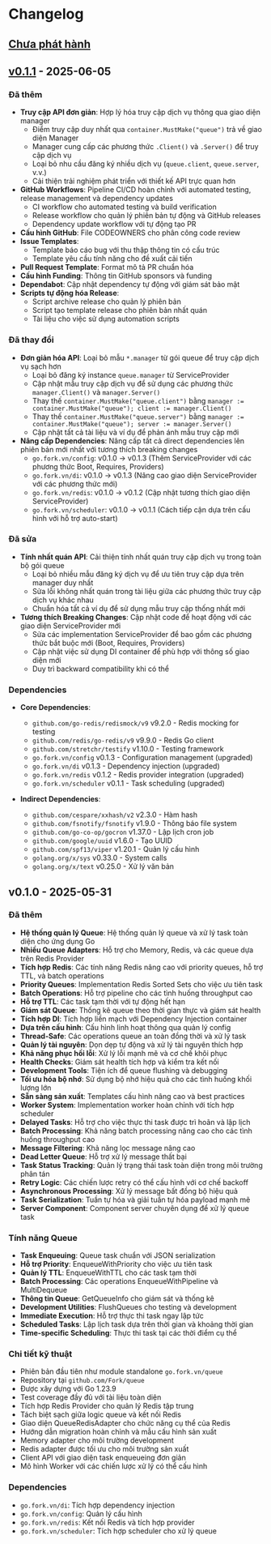 # Changelog

## [Chưa phát hành]

## [v0.1.1] - 2025-06-05

### Đã thêm
- **Truy cập API đơn giản**: Hợp lý hóa truy cập dịch vụ thông qua giao diện manager
  - Điểm truy cập duy nhất qua `container.MustMake("queue")` trả về giao diện Manager
  - Manager cung cấp các phương thức `.Client()` và `.Server()` để truy cập dịch vụ
  - Loại bỏ nhu cầu đăng ký nhiều dịch vụ (`queue.client`, `queue.server`, v.v.)
  - Cải thiện trải nghiệm phát triển với thiết kế API trực quan hơn
- **GitHub Workflows**: Pipeline CI/CD hoàn chỉnh với automated testing, release management và dependency updates
  - CI workflow cho automated testing và build verification
  - Release workflow cho quản lý phiên bản tự động và GitHub releases
  - Dependency update workflow với tự động tạo PR
- **Cấu hình GitHub**: File CODEOWNERS cho phân công code review
- **Issue Templates**: 
  - Template báo cáo bug với thu thập thông tin có cấu trúc
  - Template yêu cầu tính năng cho đề xuất cải tiến
- **Pull Request Template**: Format mô tả PR chuẩn hóa
- **Cấu hình Funding**: Thông tin GitHub sponsors và funding
- **Dependabot**: Cập nhật dependency tự động với giám sát bảo mật
- **Scripts tự động hóa Release**: 
  - Script archive release cho quản lý phiên bản
  - Script tạo template release cho phiên bản nhất quán
  - Tài liệu cho việc sử dụng automation scripts

### Đã thay đổi
- **Đơn giản hóa API**: Loại bỏ mẫu `*.manager` từ gói queue để truy cập dịch vụ sạch hơn
  - Loại bỏ đăng ký instance `queue.manager` từ ServiceProvider
  - Cập nhật mẫu truy cập dịch vụ để sử dụng các phương thức `manager.Client()` và `manager.Server()`
  - Thay thế `container.MustMake("queue.client")` bằng `manager := container.MustMake("queue"); client := manager.Client()`
  - Thay thế `container.MustMake("queue.server")` bằng `manager := container.MustMake("queue"); server := manager.Server()`
  - Cập nhật tất cả tài liệu và ví dụ để phản ánh mẫu truy cập mới
- **Nâng cấp Dependencies**: Nâng cấp tất cả direct dependencies lên phiên bản mới nhất với tương thích breaking changes
  - `go.fork.vn/config`: v0.1.0 → v0.1.3 (Thêm ServiceProvider với các phương thức Boot, Requires, Providers)
  - `go.fork.vn/di`: v0.1.0 → v0.1.3 (Nâng cao giao diện ServiceProvider với các phương thức mới)
  - `go.fork.vn/redis`: v0.1.0 → v0.1.2 (Cập nhật tương thích giao diện ServiceProvider)
  - `go.fork.vn/scheduler`: v0.1.0 → v0.1.1 (Cách tiếp cận dựa trên cấu hình với hỗ trợ auto-start)

### Đã sửa
- **Tính nhất quán API**: Cải thiện tính nhất quán truy cập dịch vụ trong toàn bộ gói queue
  - Loại bỏ nhiều mẫu đăng ký dịch vụ để ưu tiên truy cập dựa trên manager duy nhất
  - Sửa lỗi không nhất quán trong tài liệu giữa các phương thức truy cập dịch vụ khác nhau
  - Chuẩn hóa tất cả ví dụ để sử dụng mẫu truy cập thống nhất mới
- **Tương thích Breaking Changes**: Cập nhật code để hoạt động với các giao diện ServiceProvider mới
  - Sửa các implementation ServiceProvider để bao gồm các phương thức bắt buộc mới (Boot, Requires, Providers)
  - Cập nhật việc sử dụng DI container để phù hợp với thông số giao diện mới
  - Duy trì backward compatibility khi có thể

### Dependencies
- **Core Dependencies**:
  - `github.com/go-redis/redismock/v9` v9.2.0 - Redis mocking for testing
  - `github.com/redis/go-redis/v9` v9.9.0 - Redis Go client
  - `github.com/stretchr/testify` v1.10.0 - Testing framework
  - `go.fork.vn/config` v0.1.3 - Configuration management (upgraded)
  - `go.fork.vn/di` v0.1.3 - Dependency injection (upgraded)
  - `go.fork.vn/redis` v0.1.2 - Redis provider integration (upgraded)
  - `go.fork.vn/scheduler` v0.1.1 - Task scheduling (upgraded)

- **Indirect Dependencies**:
  - `github.com/cespare/xxhash/v2` v2.3.0 - Hàm hash
  - `github.com/fsnotify/fsnotify` v1.9.0 - Thông báo file system
  - `github.com/go-co-op/gocron` v1.37.0 - Lập lịch cron job
  - `github.com/google/uuid` v1.6.0 - Tạo UUID
  - `github.com/spf13/viper` v1.20.1 - Quản lý cấu hình
  - `golang.org/x/sys` v0.33.0 - System calls
  - `golang.org/x/text` v0.25.0 - Xử lý văn bản

## v0.1.0 - 2025-05-31

### Đã thêm
- **Hệ thống quản lý Queue**: Hệ thống quản lý queue và xử lý task toàn diện cho ứng dụng Go
- **Nhiều Queue Adapters**: Hỗ trợ cho Memory, Redis, và các queue dựa trên Redis Provider
- **Tích hợp Redis**: Các tính năng Redis nâng cao với priority queues, hỗ trợ TTL, và batch operations
- **Priority Queues**: Implementation Redis Sorted Sets cho việc ưu tiên task
- **Batch Operations**: Hỗ trợ pipeline cho các tình huống throughput cao
- **Hỗ trợ TTL**: Các task tạm thời với tự động hết hạn
- **Giám sát Queue**: Thống kê queue theo thời gian thực và giám sát health
- **Tích hợp DI**: Tích hợp liền mạch với Dependency Injection container
- **Dựa trên cấu hình**: Cấu hình linh hoạt thông qua quản lý config
- **Thread-Safe**: Các operations queue an toàn đồng thời và xử lý task
- **Quản lý tài nguyên**: Dọn dẹp tự động và xử lý tài nguyên thích hợp
- **Khả năng phục hồi lỗi**: Xử lý lỗi mạnh mẽ và cơ chế khôi phục
- **Health Checks**: Giám sát health tích hợp và kiểm tra kết nối
- **Development Tools**: Tiện ích để queue flushing và debugging
- **Tối ưu hóa bộ nhớ**: Sử dụng bộ nhớ hiệu quả cho các tình huống khối lượng lớn
- **Sẵn sàng sản xuất**: Templates cấu hình nâng cao và best practices
- **Worker System**: Implementation worker hoàn chỉnh với tích hợp scheduler
- **Delayed Tasks**: Hỗ trợ cho việc thực thi task được trì hoãn và lập lịch
- **Batch Processing**: Khả năng batch processing nâng cao cho các tình huống throughput cao
- **Message Filtering**: Khả năng lọc message nâng cao
- **Dead Letter Queue**: Hỗ trợ xử lý message thất bại
- **Task Status Tracking**: Quản lý trạng thái task toàn diện trong môi trường phân tán
- **Retry Logic**: Các chiến lược retry có thể cấu hình với cơ chế backoff
- **Asynchronous Processing**: Xử lý message bất đồng bộ hiệu quả
- **Task Serialization**: Tuần tự hóa và giải tuần tự hóa payload mạnh mẽ
- **Server Component**: Component server chuyên dụng để xử lý queue task

### Tính năng Queue
- **Task Enqueuing**: Queue task chuẩn với JSON serialization
- **Hỗ trợ Priority**: EnqueueWithPriority cho việc ưu tiên task
- **Quản lý TTL**: EnqueueWithTTL cho các task tạm thời
- **Batch Processing**: Các operations EnqueueWithPipeline và MultiDequeue
- **Thông tin Queue**: GetQueueInfo cho giám sát và thống kê
- **Development Utilities**: FlushQueues cho testing và development
- **Immediate Execution**: Hỗ trợ thực thi task ngay lập tức
- **Scheduled Tasks**: Lập lịch task dựa trên thời gian và khoảng thời gian
- **Time-specific Scheduling**: Thực thi task tại các thời điểm cụ thể

### Chi tiết kỹ thuật
- Phiên bản đầu tiên như module standalone `go.fork.vn/queue`
- Repository tại `github.com/Fork/queue`
- Được xây dựng với Go 1.23.9
- Test coverage đầy đủ với tài liệu toàn diện
- Tích hợp Redis Provider cho quản lý Redis tập trung
- Tách biệt sạch giữa logic queue và kết nối Redis
- Giao diện QueueRedisAdapter cho chức năng cụ thể của Redis
- Hướng dẫn migration hoàn chỉnh và mẫu cấu hình sản xuất
- Memory adapter cho môi trường development
- Redis adapter được tối ưu cho môi trường sản xuất
- Client API với giao diện task enqueueing đơn giản
- Mô hình Worker với các chiến lược xử lý có thể cấu hình

### Dependencies
- `go.fork.vn/di`: Tích hợp dependency injection
- `go.fork.vn/config`: Quản lý cấu hình
- `go.fork.vn/redis`: Kết nối Redis và tích hợp provider
- `go.fork.vn/scheduler`: Tích hợp scheduler cho xử lý queue

[Chưa phát hành]: github.com/go-fork/queue/compare/v0.1.1...HEAD
[v0.1.1]: github.com/go-fork/queue/compare/v0.1.0...v0.1.1
[v0.1.0]: github.com/go-fork/queue/releases/tag/v0.1.0
